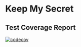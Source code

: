 # Keep My Secret #

## Test Coverage Report ##

[![codecov](https://codecov.io/gh/grafviktor/keep-my-secret/branch/master/graph/badge.svg?token=wrIL0tyQ5q)](https://codecov.io/gh/grafviktor/keep-my-secret)